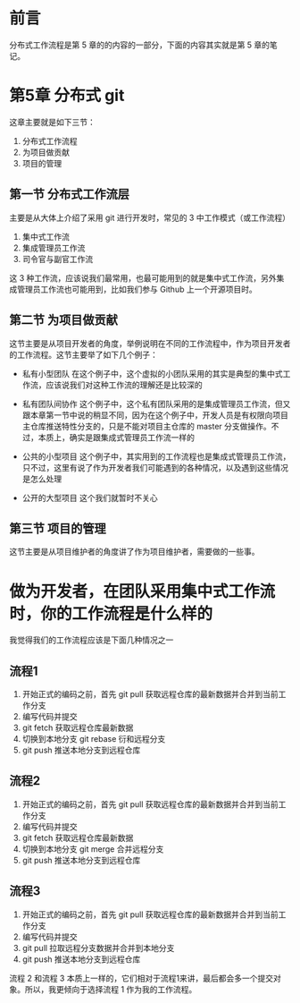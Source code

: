 # 前言
分布式工作流程是第 5 章的的内容的一部分，下面的内容其实就是第 5 章的笔记。

# 第5章 分布式 git
这章主要就是如下三节：

1. 分布式工作流程
2. 为项目做贡献
3. 项目的管理

## 第一节 分布式工作流层
主要是从大体上介绍了采用 git 进行开发时，常见的 3 中工作模式（或工作流程）

1. 集中式工作流
2. 集成管理员工作流
3. 司令官与副官工作流

这 3 种工作流，应该说我们最常用，也最可能用到的就是集中式工作流，另外集成管理员工作流也可能用到，比如我们参与 Github 上一个开源项目时。

## 第二节 为项目做贡献
这节主要是从项目开发者的角度，举例说明在不同的工作流程中，作为项目开发者的工作流程。这节主要举了如下几个例子：

* 私有小型团队
    在这个例子中，这个虚拟的小团队采用的其实是典型的集中式工作流，应该说我们对这种工作流的理解还是比较深的
    
* 私有团队间协作
    这个例子中，这个私有团队采用的是集成管理员工作流，但又跟本章第一节中说的稍显不同，因为在这个例子中，开发人员是有权限向项目主仓库推送特性分支的，只是不能对项目主仓库的 master 分支做操作。不过，本质上，确实是跟集成式管理员工作流一样的
    
* 公共的小型项目
    这个例子中，其实用到的工作流程也是集成式管理员工作流，只不过，这里有说了作为开发者我们可能遇到的各种情况，以及遇到这些情况是怎么处理
    
* 公开的大型项目
    这个我们就暂时不关心

## 第三节 项目的管理
这节主要是从项目维护者的角度讲了作为项目维护者，需要做的一些事。

# 做为开发者，在团队采用集中式工作流时，你的工作流程是什么样的
我觉得我们的工作流程应该是下面几种情况之一

## 流程1
1. 开始正式的编码之前，首先 git pull 获取远程仓库的最新数据并合并到当前工作分支
2. 编写代码并提交
3. git fetch 获取远程仓库最新数据
4. 切换到本地分支 git rebase 衍和远程分支
5. git push 推送本地分支到远程仓库

## 流程2
1. 开始正式的编码之前，首先 git pull 获取远程仓库的最新数据并合并到当前工作分支
2. 编写代码并提交
3. git fetch 获取远程仓库最新数据
4. 切换到本地分支 git merge 合并远程分支
4. git push 推送本地分支到远程仓库

## 流程3
1. 开始正式的编码之前，首先 git pull 获取远程仓库的最新数据并合并到当前工作分支
2. 编写代码并提交
3. git pull 拉取远程分支数据并合并到本地分支
4. git push 推送本地分支到远程仓库

流程 2 和流程 3 本质上一样的，它们相对于流程1来讲，最后都会多一个提交对象。所以，我更倾向于选择流程 1 作为我的工作流程。